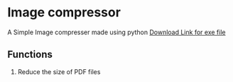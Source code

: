 # Image compressor
 A Simple Image compresser made using python
 [Download Link for exe file](https://www.dropbox.com/s/h7wlkeprhxi4bsu/main.exe?dl=0)

## Functions
1. Reduce the size of PDF files
 
